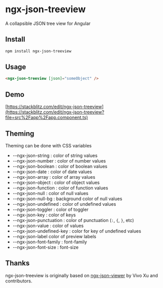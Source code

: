# ngx-json-treeview

A collapsible JSON tree view for Angular

## Install

```bash
npm install ngx-json-treeview
```

## Usage

```html
<ngx-json-treeview [json]="someObject" />
```

## Demo

[https://stackblitz.com/edit/ngx-json-treeview](https://stackblitz.com/edit/ngx-json-treeview?file=src%2Fapp%2Fapp.component.ts)

## Theming

Theming can be done with CSS variables

- --ngx-json-string : color of string values
- --ngx-json-number : color of number values
- --ngx-json-boolean : color of boolean values
- --ngx-json-date : color of date values
- --ngx-json-array : color of array values
- --ngx-json-object : color of object values
- --ngx-json-function : color of function values
- --ngx-json-null : color of null values
- --ngx-json-null-bg : background color of null values
- --ngx-json-undefined : color of undefined values
- --ngx-json-toggler : color of toggler
- --ngx-json-key : color of keys
- --ngx-json-punctuation : color of punctuation (`:`, `{`, `}`, etc)
- --ngx-json-value : color of values
- --ngx-json-undefined-key : color for key of undefined values
- --ngx-json-label color of preview labels
- --ngx-json-font-family : font-family
- --ngx-json-font-size : font-size

## Thanks

ngx-json-treeview is originally based on
[ngx-json-viewer](https://github.com/hivivo/ngx-json-viewer) by Vivo Xu and contributors.
